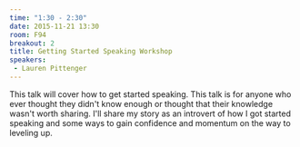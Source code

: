 ```yaml
---
time: "1:30 - 2:30"
date: 2015-11-21 13:30
room: F94
breakout: 2
title: Getting Started Speaking Workshop
speakers:
 - Lauren Pittenger
---
```


This talk will cover how to get started speaking. This talk is for anyone who ever thought they didn't know enough or thought that their knowledge wasn't worth sharing. I'll share my story as an introvert of how I got started speaking and some ways to gain confidence and momentum on the way to leveling up.